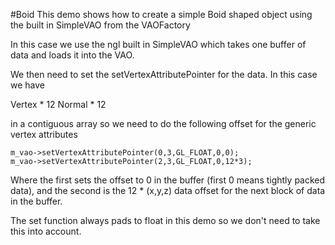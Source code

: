 #Boid
This demo shows how to create a simple Boid shaped object using the built in SimpleVAO from the VAOFactory

In this case we use the ngl built in SimpleVAO which takes one buffer of data and loads it into the VAO.

We then need to set the setVertexAttributePointer for the data. In this case we have

Vertex * 12
Normal * 12

in a contiguous array so we need to do the following offset for the generic vertex attributes
```
m_vao->setVertexAttributePointer(0,3,GL_FLOAT,0,0);
m_vao->setVertexAttributePointer(2,3,GL_FLOAT,0,12*3);
```
Where the first sets the offset to 0 in the buffer (first 0 means tightly packed data), and the second is the 12 * (x,y,z) data offset for the next block of data in the buffer.

The set function always pads to float in this demo so we don't need to take this into account.
